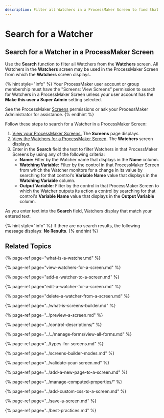 ```yaml
---
description: Filter all Watchers in a ProcessMaker Screen to find that one you need.
---
```


# Search for a Watcher

## Search for a Watcher in a ProcessMaker Screen

Use the **Search** function to filter all Watchers from the **Watchers** screen. All Watchers in the **Watchers** screen may be used in the ProcessMaker Screen from which the **Watchers** screen displays.

{% hint style="info" %}
Your ProcessMaker user account or group membership must have the "Screens: View Screens" permission to search for Watchers in a ProcessMaker Screen unless your user account has the **Make this user a Super Admin** setting selected.

See the ProcessMaker [Screens](../../../../processmaker-administration/permission-descriptions-for-users-and-groups.md#screens) permissions or ask your ProcessMaker Administrator for assistance.
{% endhint %}

Follow these steps to search for a Watcher in a ProcessMaker Screen:

1. [View your ProcessMaker Screens.](../../manage-forms/view-all-forms.md) The **Screens** page displays.
2. [View the Watchers for a ProcessMaker Screen](view-watchers-for-a-screen.md#view-watchers-for-a-processmaker-screen). The **Watchers** screen displays.
3. Enter in the **Search** field the text to filter Watchers in that ProcessMaker Screens by using any of the following criteria:
   * **Name:** Filter by the Watcher name that displays in the **Name** column.
   * **Watching Variable:** Filter by the control in that ProcessMaker Screen from which the Watcher monitors for a change in its value by searching for that control's **Variable Name** value that displays in the **Watching Variable** column.
   * **Output Variable:** Filter by the control in that ProcessMaker Screen to which the Watcher outputs its action a control by searching for that control's **Variable Name** value that displays in the **Output Variable** column.

As you enter text into the **Search** field, Watchers display that match your entered text.

{% hint style="info" %}
If there are no search results, the following message displays: **No Results**.
{% endhint %}

## Related Topics

{% page-ref page="what-is-a-watcher.md" %}

{% page-ref page="view-watchers-for-a-screen.md" %}

{% page-ref page="add-a-watcher-to-a-screen.md" %}

{% page-ref page="edit-a-watcher-for-a-screen.md" %}

{% page-ref page="delete-a-watcher-from-a-screen.md" %}

{% page-ref page="../what-is-screens-builder.md" %}

{% page-ref page="../preview-a-screen.md" %}

{% page-ref page="../control-descriptions/" %}

{% page-ref page="../../manage-forms/view-all-forms.md" %}

{% page-ref page="../types-for-screens.md" %}

{% page-ref page="../screens-builder-modes.md" %}

{% page-ref page="../validate-your-screen.md" %}

{% page-ref page="../add-a-new-page-to-a-screen.md" %}

{% page-ref page="../manage-computed-properties/" %}

{% page-ref page="../add-custom-css-to-a-screen.md" %}

{% page-ref page="../save-a-screen.md" %}

{% page-ref page="../best-practices.md" %}

